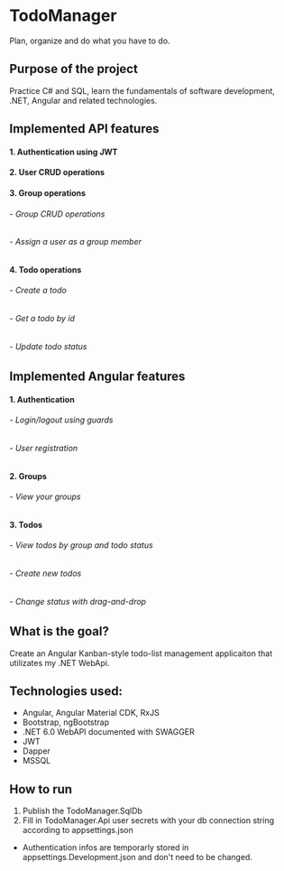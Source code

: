 # TodoManager

Plan, organize and do what you have to do.

## Purpose of the project

Practice C# and SQL, learn the fundamentals of software development, .NET, Angular and related technologies.

## Implemented API features

#### 1. Authentication using JWT

#### 2. User CRUD operations

#### 3. Group operations

###### - Group CRUD operations

###### - Assign a user as a group member

#### 4. Todo operations

###### - Create a todo

###### - Get a todo by id

###### - Update todo status

## Implemented Angular features

#### 1. Authentication

###### - Login/logout using guards

###### - User registration

#### 2. Groups

###### - View your groups

#### 3. Todos

###### - View todos by group and todo status

###### - Create new todos

###### - Change status with drag-and-drop

## What is the goal?

Create an Angular Kanban-style todo-list management applicaiton that utilizates my .NET WebApi.

## Technologies used:

- Angular, Angular Material CDK, RxJS
- Bootstrap, ngBootstrap
- .NET 6.0 WebAPI documented with SWAGGER
- JWT
- Dapper
- MSSQL

## How to run

1. Publish the TodoManager.SqlDb
2. Fill in TodoManager.Api user secrets with your db connection string according to appsettings.json

- Authentication infos are temporarly stored in appsettings.Development.json and don't need to be changed.
